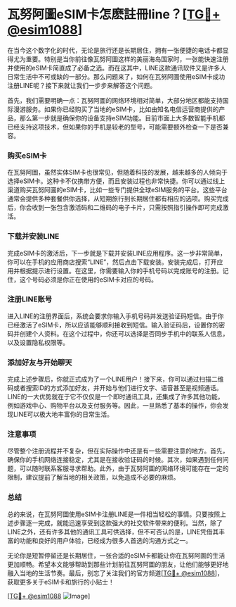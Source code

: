# 瓦努阿圖eSIM卡怎麽註冊line？[[TG💪+ @esim1088](https://t.me/s/esim1088)]

在当今这个数字化的时代，无论是旅行还是长期居住，拥有一张便捷的电话卡都显得尤为重要。特别是当你前往像瓦努阿圖这样的美丽海岛国家时，一张能快速注册并使用的eSIM卡简直成了必备之选。而在这其中，LINE这款通讯软件又是许多人日常生活中不可或缺的一部分。那么问题来了，如何在瓦努阿圖使用eSIM卡成功注册LINE呢？接下来就让我们一步步来解答这个问题。

首先，我们需要明确一点：瓦努阿圖的网络环境相对简单，大部分地区都能支持国际漫游服务。如果你已经购买了当地的eSIM卡，比如由知名电信运营商提供的产品，那么第一步就是确保你的设备支持eSIM功能。目前市面上大多数智能手机都已经支持这项技术，但如果你的手机是较老的型号，可能需要额外检查一下是否兼容。

### 购买eSIM卡

在瓦努阿圖，虽然实体SIM卡也很常见，但随着科技的发展，越来越多的人倾向于选择eSIM卡。这种卡不仅携带方便，而且安装过程也非常快捷。你可以通过线上渠道购买瓦努阿圖的eSIM卡，比如一些专门提供全球eSIM服务的平台。这些平台通常会提供多种套餐供你选择，从短期旅行到长期居住都有相应的选项。购买完成后，你会收到一张包含激活码和二维码的电子卡片，只需按照指引操作即可完成激活。

### 下载并安装LINE

完成eSIM卡的激活后，下一步就是下载并安装LINE应用程序。这一步非常简单，你可以在手机的应用商店搜索“LINE”，然后点击下载安装。安装完成后，打开应用并根据提示进行设置。在这里，你需要输入你的手机号码以完成账号的注册。记住，这个号码必须是你正在使用的eSIM卡对应的号码。

### 注册LINE账号

进入LINE的注册界面后，系统会要求你输入手机号码并发送验证码短信。由于你已经激活了eSIM卡，所以应该能够顺利接收到短信。输入验证码后，设置你的密码并创建个人资料。在这个过程中，你还可以选择是否同步手机中的联系人信息，以及设置隐私权限等。

### 添加好友与开始聊天

完成上述步骤后，你就正式成为了一个LINE用户！接下来，你可以通过扫描二维码或者搜索ID的方式添加好友，并开始与他们进行文字、语音甚至是视频通话。LINE的一大优势就在于它不仅仅是一个即时通讯工具，还集成了许多其他功能，例如游戏中心、购物平台以及支付服务等。因此，一旦熟悉了基本的操作，你会发现LINE可以极大地丰富你的日常生活。

### 注意事项

尽管整个注册流程并不复杂，但在实际操作中还是有一些需要注意的地方。首先，确保你的手机网络连接稳定，尤其是在接收验证码的时候。其次，如果遇到任何问题，可以随时联系客服寻求帮助。此外，由于瓦努阿圖的网络环境可能存在一定的限制，建议提前了解当地的相关政策，以免造成不必要的麻烦。

### 总结

总的来说，在瓦努阿圖使用eSIM卡注册LINE是一件相当轻松的事情。只要按照上述步骤逐一完成，就能迅速享受到这款强大的社交软件带来的便利。当然，除了LINE之外，还有许多其他的通讯工具可供选择，但不可否认的是，LINE凭借其丰富的功能和良好的用户体验，已经成为很多人首选的沟通方式之一。

无论你是短暂停留还是长期居住，一张合适的eSIM卡都能让你在瓦努阿圖的生活更加顺畅。希望本文能够帮助到那些计划前往瓦努阿圖的朋友，让他们能够更好地融入当地的生活节奏。最后，别忘了关注我们的官方频道[[TG💪+ @esim1088](https://t.me/s/esim1088)]，获取更多关于eSIM卡和旅行的小贴士！

[[TG💪+ @esim1088](https://t.me/s/esim1088) ![Image](https://i.postimg.cc/4NQfJmqS/Snipaste-2025-05-13-00-14-12.png)]